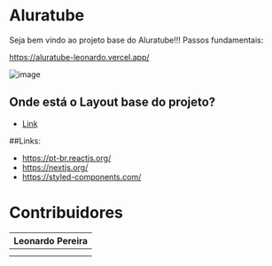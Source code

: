 # Aluratube

Seja bem vindo ao projeto base do Aluratube!!! Passos fundamentais:

https://aluratube-leonardo.vercel.app/

![image](https://user-images.githubusercontent.com/30580018/200690420-89bfe0d0-8992-4604-8857-498c5d2bba8e.png)



## Onde está o Layout base do projeto?
- [Link](https://www.figma.com/file/1acrju7CLwHkSh6e7xEk9h/Aluratube?node-id=0%3A1)

##Links:
- https://pt-br.reactjs.org/
- https://nextjs.org/
- https://styled-components.com/


# Contribuidores 

| Leonardo Pereira | 
| --- |
| <!-- CHANNEL_PROJECTS:START -->
<!-- CHANNEL_PROJECTS:END --> |
